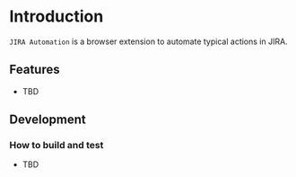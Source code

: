 # Introduction

`JIRA Automation` is a browser extension to automate typical actions in JIRA.

## Features

- TBD

## Development

### How to build and test

- TBD
